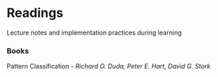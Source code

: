 # Readings
Lecture notes and implementation practices during learning


### Books

Pattern Classification - *Richard O. Duda, Peter E. Hart, David G. Stork*
